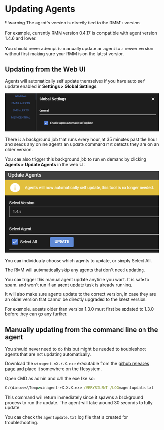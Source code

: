 # Updating Agents

!!!warning
    The agent's version is directly tied to the RMM's version.<br/><br/>
    For example, currently RMM version 0.4.17 is compatible with agent version 1.4.6 and lower.<br/><br/>
    You should never attempt to manually update an agent to a newer version without first making sure your RMM is on the latest version.

## Updating from the Web UI

Agents will automatically self update themselves if you have auto self update enabled in **Settings > Global Settings**

![autoagentupdate](images/autoagentupdate.png)

There is a background job that runs every hour, at 35 minutes past the hour and sends any online agents an update command if it detects they are on an older version.

You can also trigger this background job to run on demand by clicking **Agents > Update Agents** in the web UI:

![manualagentupdate](images/manualagentupdate.png)

You can individually choose which agents to update, or simply Select All.

The RMM will automatically skip any agents that don't need updating.

You can trigger this manual agent update anytime you want. It is safe to spam, and won't run if an agent update task is already running.

It will also make sure agents update to the correct version, in case they are an older version that cannot be directly upgraded to the latest version.

For example, agents older than version 1.3.0 must first be updated to 1.3.0 before they can go any further.

## Manually updating from the command line on the agent

You should never need to do this but might be needed to troubleshoot agents that are not updating automatically.

Download the `winagent-vX.X.X.exe` executable from the [github releases page](https://github.com/gueencode/rmmagent/releases) and place it somewhere on the filesystem.

Open CMD as admin and call the exe like so:

```cmd
C:\Windows\Temp>winagent-vX.X.X.exe /VERYSILENT /LOG=agentupdate.txt
```

This command will return immediately since it spawns a background process to run the update.
The agent will take around 30 seconds to fully update.

You can check the `agentupdate.txt` log file that is created for troubleshooting.
